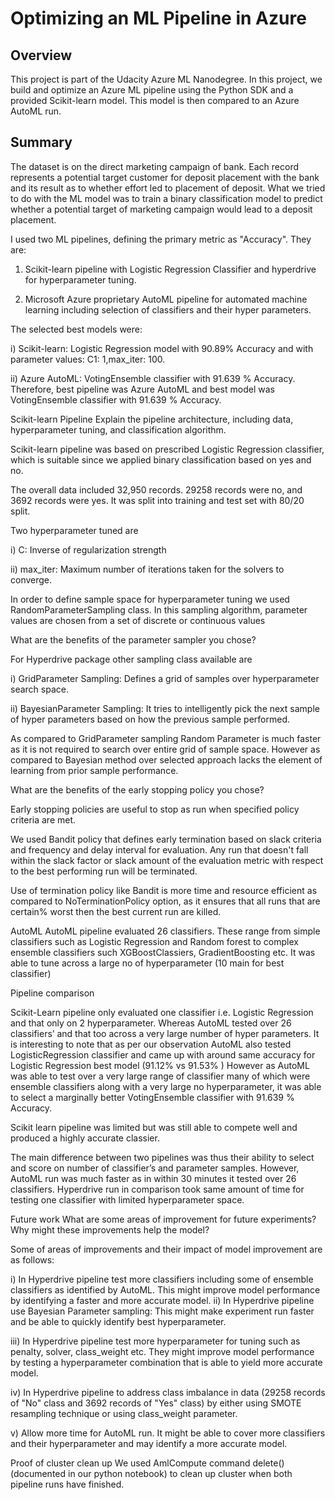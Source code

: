 # Optimizing an ML Pipeline in Azure

## Overview
This project is part of the Udacity Azure ML Nanodegree.
In this project, we build and optimize an Azure ML pipeline using the Python SDK and a provided Scikit-learn model.
This model is then compared to an Azure AutoML run.

## Summary
The dataset is on the direct marketing campaign of bank. Each record represents a potential target customer for deposit placement with the bank and its result as to whether effort led to placement of deposit. What we tried to do with the ML model was to train a binary classification model to predict whether a potential target of marketing campaign would lead to a deposit placement. 

I used two ML pipelines, defining the primary metric as "Accuracy". They are:

1) Scikit-learn pipeline with Logistic Regression Classifier and hyperdrive for hyperparameter tuning.

2) Microsoft Azure proprietary AutoML pipeline for automated machine learning including selection of classifiers and their hyper parameters.

The selected best models were:

i) Scikit-learn: Logistic Regression model with 90.89% Accuracy and with parameter values: C1: 1,max_iter: 100.

ii) Azure AutoML: VotingEnsemble classifier with 91.639 % Accuracy. Therefore, best pipeline was Azure AutoML and best model was VotingEnsemble classifier with 91.639 % Accuracy.

Scikit-learn Pipeline
Explain the pipeline architecture, including data, hyperparameter tuning, and classification algorithm.

Scikit-learn pipeline was based on prescribed Logistic Regression classifier, which is suitable since we applied binary classification based on yes and no.

The overall data included 32,950 records. 29258 records were no, and 3692 records were yes. It was split into training and test set with 80/20 split.

Two hyperparameter tuned are

i) C: Inverse of regularization strength

ii) max_iter: Maximum number of iterations taken for the solvers to converge.

In order to define sample space for hyperparameter tuning we used RandomParameterSampling class. In this sampling algorithm, parameter values are chosen from a set of discrete or continuous values

What are the benefits of the parameter sampler you chose?

For Hyperdrive package other sampling class available are

i) GridParameter Sampling: Defines a grid of samples over hyperparameter search space.

ii) BayesianParameter Sampling: It tries to intelligently pick the next sample of hyper parameters based on how the previous sample performed.

As compared to GridParameter sampling Random Parameter is much faster as it is not required to search over entire grid of sample space. However as compared to Bayesian method over selected approach lacks the element of learning from prior sample performance.

What are the benefits of the early stopping policy you chose?

Early stopping policies are useful to stop as run when specified policy criteria are met.

We used Bandit policy that defines early termination based on slack criteria and frequency and delay interval for evaluation. Any run that doesn't fall within the slack factor or slack amount of the evaluation metric with respect to the best performing run will be terminated.

Use of termination policy like Bandit is more time and resource efficient as compared to NoTerminationPolicy option, as it ensures that all runs that are certain% worst then the best current run are killed.

AutoML
AutoML pipeline evaluated 26 classifiers. These range from simple classifiers such as Logistic Regression and Random forest to complex ensemble classifiers such XGBoostClassiers, GradientBoosting etc. It was able to tune across a large no of hyperparameter (10 main for best classifier)

Pipeline comparison

Scikit-Learn pipeline only evaluated one classifier i.e. Logistic Regression and that only on 2 hyperparameter. Whereas AutoML tested over 26 classifiers’ and that too across a very large number of hyper parameters. It is interesting to note that as per our observation AutoML also tested LogisticRegression classifier and came up with around same accuracy for Logistic Regression best model (91.12% vs 91.53% ) However as AutoML was able to test over a very large range of classifier many of which were ensemble classifiers along with a very large no hyperparameter, it was able to select a marginally better VotingEnsemble classifier with 91.639 % Accuracy.

Scikit learn pipeline was limited but was still able to compete well and produced a highly accurate classier.

The main difference between two pipelines was thus their ability to select and score on number of classifier’s and parameter samples. However, AutoML run was much faster as in within 30 minutes it tested over 26 classifiers. Hyperdrive run in comparison took same amount of time for testing one classifier with limited hyperparameter space.

Future work
What are some areas of improvement for future experiments? Why might these improvements help the model?

Some of areas of improvements and their impact of model improvement are as follows:

i) In Hyperdrive pipeline test more classifiers including some of ensemble classifiers as identified by AutoML. This might improve model performance by identifying a faster and more accurate model. ii) In Hyperdrive pipeline use Bayesian Parameter sampling: This might make experiment run faster and be able to quickly identify best hyperparameter.

iii) In Hyperdrive pipeline test more hyperparameter for tuning such as penalty, solver, class_weight etc. They might improve model performance by testing a hyperparameter combination that is able to yield more accurate model.

iv) In Hyperdrive pipeline to address class imbalance in data (29258 records of "No" class and 3692 records of "Yes" class) by either using SMOTE resampling technique or using class_weight parameter.

v) Allow more time for AutoML run. It might be able to cover more classifiers and their hyperparameter and may identify a more accurate model.

Proof of cluster clean up
We used AmlCompute command delete() (documented in our python notebook) to clean up cluster when both pipeline runs have finished.
